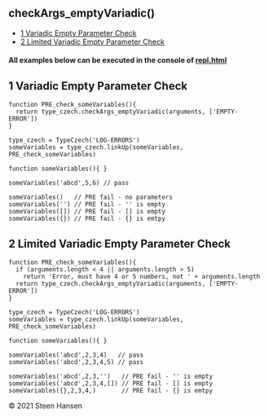 
## checkArgs_emptyVariadic()

  -  [1 Variadic Empty Parameter Check](#variadic-empty-parameter-check)  
  -  [2 Limited Variadic Empty Parameter Check](#limited-variadic-empty-parameter-check)  

#### All examples below can be executed in the console of [repl.html](../../test-collection/repl.html)

## 1 Variadic Empty Parameter Check<a name="variadic-empty-parameter-check"></a>
  
```
function PRE_check_someVariables(){
  return type_czech.checkArgs_emptyVariadic(arguments, ['EMPTY-ERROR'])
}

type_czech = TypeCzech('LOG-ERRORS')
someVariables = type_czech.linkUp(someVariables, PRE_check_someVariables) 

function someVariables(){ }

someVariables('abcd',5,6) // pass

someVariables()   // PRE fail - no parameters
someVariables('') // PRE fail - '' is empty
someVariables([]) // PRE fail - [] is empty
someVariables({}) // PRE fail - {} is emtpy
```

## 2 Limited Variadic Empty Parameter  Check<a name="limited-variadic-empty-parameter-check"></a>
  
```
function PRE_check_someVariables(){
  if (arguments.length < 4 || arguments.length > 5) 
    return 'Error, must have 4 or 5 numbers, not ' + arguments.length
  return type_czech.checkArgs_emptyVariadic(arguments, ['EMPTY-ERROR'])
}

type_czech = TypeCzech('LOG-ERRORS')
someVariables = type_czech.linkUp(someVariables, PRE_check_someVariables) 

function someVariables(){ }

someVariables('abcd',2,3,4)   // pass
someVariables('abcd',2,3,4,5) // pass

someVariables('abcd',2,3,'')   // PRE fail - '' is empty   
someVariables('abcd',2,3,4,[]) // PRE fail - [] is empty   
someVariables({},2,3,4,)       // PRE fail - {} is emtpy

```







 &copy; 2021 Steen Hansen



